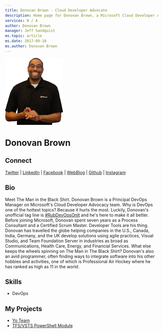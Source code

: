 ```yaml
---
title: Donovan Brown - Cloud Developer Advocate
description: Home page for Donovan Brown, a Microsoft Cloud Developer Advocate
services: N / A
author: Donovan Brown
manager: Jeff Sandquist
ms.topic: article
ms.date: 2017-09-18
ms.author: Donovan Brown
---
```


![Image of Donovan Brown](media/profiles/donovan-brown.png)

# Donovan Brown


## Connect
[Twitter](https://twitter.com/DonovanBrown) | [LinkedIn](https://www.linkedin.com/in/donovanb/) | [Facebook](https://www.facebook.com/darquewarrior/) | [WebBlog](http://www.donovanbrown.com/) | [Github](https://github.com/darquewarrior) | [Instagram](https://www.instagram.com/darquewarrior/)

## Bio

Meet The Man in the Black Shirt. Donovan Brown is a Principal DevOps Manager on Microsoft's Cloud Developer Advocacy team. Why is DevOps one of the hottest topics? Because it hurts the most. Luckily, Donovan's unofficial tag line is [#RubDevOpsOnIt](https://twitter.com/search?q=%23RubDevOpsOnIt&src=typd) and he's here to make it all better. Before joining Microsoft, Donovan spent seven years as a Process Consultant and a Certified Scrum Master. Developer Tools are his thing. Donovan has travelled the globe helping companies in the U.S., Canada, India, Germany, and the UK develop solutions using agile practices, Visual Studio, and Team Foundation Server in industries as broad as Communications, Health Care, Energy, and Financial Services. What else keeps the wheels spinning on The Man in The Black Shirt? Donovan's also an avid programmer, often finding ways to integrate software into his other hobbies and activities, one of which is Professional Air Hockey where he has ranked as high as 11 in the world.

## Skills

* DevOps


## My Projects

* [Yo Team](https://www.npmjs.com/package/generator-team)
* [TFS/VSTS PowerShell Module](https://www.powershellgallery.com/packages/Team/)
